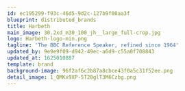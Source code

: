 ```yaml
---
id: ec195299-f93c-46d5-9d2c-127b9f00aa3f
blueprint: distributed_brands
title: Harbeth
main_image: 30.2xd_m30_100_jh__large_full-crop.jpg
logo: Harbeth-logo-min.png
tagline: 'The BBC Reference Speaker, refined since 1964'
updated_by: 9e9e9f09-d942-49ec-a6d9-c55a0f708843
updated_at: 1625010887
template: brand
background-image: 96f2af6c2b87a8cbce43f0a5c31f52ee.png
detail_image: 1_QMKx9XP-5T20glT3M6Czbg.png
---
```

